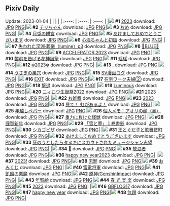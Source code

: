 ## Pixiv Daily
Update: 2023-01-04
|      |      |      |
| :----: | :----: | :----: |
|![](https://pixiv.microyu.workers.dev/c/240x480/img-master/img/2023/01/02/00/00/29/104148055_p0_master1200.jpg) **#1** [2023](https://www.pixiv.net/artworks/104148055) download: [JPG](https://pixiv.microyu.workers.dev/img-original/img/2023/01/02/00/00/29/104148055_p0.jpg) [PNG](https://pixiv.microyu.workers.dev/img-original/img/2023/01/02/00/00/29/104148055_p0.png)|![](https://pixiv.microyu.workers.dev/c/240x480/img-master/img/2023/01/02/00/00/33/104148074_p0_master1200.jpg) **#2** [チリちゃん](https://www.pixiv.net/artworks/104148074) download: [JPG](https://pixiv.microyu.workers.dev/img-original/img/2023/01/02/00/00/33/104148074_p0.jpg) [PNG](https://pixiv.microyu.workers.dev/img-original/img/2023/01/02/00/00/33/104148074_p0.png)|![](https://pixiv.microyu.workers.dev/c/240x480/img-master/img/2023/01/03/00/37/35/104181796_p0_master1200.jpg) **#3** [おめ](https://www.pixiv.net/artworks/104181796) download: [JPG](https://pixiv.microyu.workers.dev/img-original/img/2023/01/03/00/37/35/104181796_p0.jpg) [PNG](https://pixiv.microyu.workers.dev/img-original/img/2023/01/03/00/37/35/104181796_p0.png)|
|![](https://pixiv.microyu.workers.dev/c/240x480/img-master/img/2023/01/02/00/00/26/104148045_p0_master1200.jpg) **#4** [月兎の餅宮](https://www.pixiv.net/artworks/104148045) download: [JPG](https://pixiv.microyu.workers.dev/img-original/img/2023/01/02/00/00/26/104148045_p0.jpg) [PNG](https://pixiv.microyu.workers.dev/img-original/img/2023/01/02/00/00/26/104148045_p0.png)|![](https://pixiv.microyu.workers.dev/c/240x480/img-master/img/2023/01/02/08/04/19/104156351_p0_master1200.jpg) **#5** [あけましておめでとうございます](https://www.pixiv.net/artworks/104156351) download: [JPG](https://pixiv.microyu.workers.dev/img-original/img/2023/01/02/08/04/19/104156351_p0.jpg) [PNG](https://pixiv.microyu.workers.dev/img-original/img/2023/01/02/08/04/19/104156351_p0.png)|![](https://pixiv.microyu.workers.dev/c/240x480/img-master/img/2023/01/02/00/00/09/104147976_p0_master1200.jpg) **#6** [心海ちゃんと初詣](https://www.pixiv.net/artworks/104147976) download: [JPG](https://pixiv.microyu.workers.dev/img-original/img/2023/01/02/00/00/09/104147976_p0.jpg) [PNG](https://pixiv.microyu.workers.dev/img-original/img/2023/01/02/00/00/09/104147976_p0.png)|
|![](https://pixiv.microyu.workers.dev/c/240x480/img-master/img/2023/01/02/00/00/24/104148038_p0_master1200.jpg) **#7** [失われた深淵·葬儀（lumine）p3](https://www.pixiv.net/artworks/104148038) download: [JPG](https://pixiv.microyu.workers.dev/img-original/img/2023/01/02/00/00/24/104148038_p0.jpg) [PNG](https://pixiv.microyu.workers.dev/img-original/img/2023/01/02/00/00/24/104148038_p0.png)|![](https://pixiv.microyu.workers.dev/c/240x480/img-master/img/2023/01/02/00/06/03/104148485_p0_master1200.jpg) **#8** [💙BLUE💙](https://www.pixiv.net/artworks/104148485) download: [JPG](https://pixiv.microyu.workers.dev/img-original/img/2023/01/02/00/06/03/104148485_p0.jpg) [PNG](https://pixiv.microyu.workers.dev/img-original/img/2023/01/02/00/06/03/104148485_p0.png)|![](https://pixiv.microyu.workers.dev/c/240x480/img-master/img/2023/01/02/12/13/01/104160569_p0_master1200.jpg) **#9** [ACCELERATOR:2023](https://www.pixiv.net/artworks/104160569) download: [JPG](https://pixiv.microyu.workers.dev/img-original/img/2023/01/02/12/13/01/104160569_p0.jpg) [PNG](https://pixiv.microyu.workers.dev/img-original/img/2023/01/02/12/13/01/104160569_p0.png)|
|![](https://pixiv.microyu.workers.dev/c/240x480/img-master/img/2023/01/03/19/55/50/104153356_p0_master1200.jpg) **#10** [黎明を告げる花神誕祭](https://www.pixiv.net/artworks/104153356) download: [JPG](https://pixiv.microyu.workers.dev/img-original/img/2023/01/03/19/55/50/104153356_p0.jpg) [PNG](https://pixiv.microyu.workers.dev/img-original/img/2023/01/03/19/55/50/104153356_p0.png)|![](https://pixiv.microyu.workers.dev/c/240x480/img-master/img/2023/01/02/01/08/25/104150722_p0_master1200.jpg) **#11** [瑶瑶](https://www.pixiv.net/artworks/104150722) download: [JPG](https://pixiv.microyu.workers.dev/img-original/img/2023/01/02/01/08/25/104150722_p0.jpg) [PNG](https://pixiv.microyu.workers.dev/img-original/img/2023/01/02/01/08/25/104150722_p0.png)|![](https://pixiv.microyu.workers.dev/c/240x480/img-master/img/2023/01/02/20/35/09/104173134_p0_master1200.jpg) **#12** [❄️2023❄️](https://www.pixiv.net/artworks/104173134) download: [JPG](https://pixiv.microyu.workers.dev/img-original/img/2023/01/02/20/35/09/104173134_p0.jpg) [PNG](https://pixiv.microyu.workers.dev/img-original/img/2023/01/02/20/35/09/104173134_p0.png)|
|![](https://pixiv.microyu.workers.dev/c/240x480/img-master/img/2023/01/02/00/17/18/104148949_p0_master1200.jpg) **#13** [.](https://www.pixiv.net/artworks/104148949) download: [JPG](https://pixiv.microyu.workers.dev/img-original/img/2023/01/02/00/17/18/104148949_p0.jpg) [PNG](https://pixiv.microyu.workers.dev/img-original/img/2023/01/02/00/17/18/104148949_p0.png)|![](https://pixiv.microyu.workers.dev/c/240x480/img-master/img/2023/01/03/07/30/01/104188088_p0_master1200.jpg) **#14** [うさぎの巣穴](https://www.pixiv.net/artworks/104188088) download: [JPG](https://pixiv.microyu.workers.dev/img-original/img/2023/01/03/07/30/01/104188088_p0.jpg) [PNG](https://pixiv.microyu.workers.dev/img-original/img/2023/01/03/07/30/01/104188088_p0.png)|![](https://pixiv.microyu.workers.dev/c/240x480/img-master/img/2023/01/03/19/04/24/104202447_p0_master1200.jpg) **#15** [SV漫画ログ](https://www.pixiv.net/artworks/104202447) download: [JPG](https://pixiv.microyu.workers.dev/img-original/img/2023/01/03/19/04/24/104202447_p0.jpg) [PNG](https://pixiv.microyu.workers.dev/img-original/img/2023/01/03/19/04/24/104202447_p0.png)|
|![](https://pixiv.microyu.workers.dev/c/240x480/img-master/img/2023/01/03/00/10/48/104180815_p0_master1200.jpg) **#16** [EXIT](https://www.pixiv.net/artworks/104180815) download: [JPG](https://pixiv.microyu.workers.dev/img-original/img/2023/01/03/00/10/48/104180815_p0.jpg) [PNG](https://pixiv.microyu.workers.dev/img-original/img/2023/01/03/00/10/48/104180815_p0.png)|![](https://pixiv.microyu.workers.dev/c/240x480/img-master/img/2023/01/02/10/19/13/104158224_p0_master1200.jpg) **#17** [在宅ワーク夫婦②](https://www.pixiv.net/artworks/104158224) download: [JPG](https://pixiv.microyu.workers.dev/img-original/img/2023/01/02/10/19/13/104158224_p0.jpg) [PNG](https://pixiv.microyu.workers.dev/img-original/img/2023/01/02/10/19/13/104158224_p0.png)|![](https://pixiv.microyu.workers.dev/c/240x480/img-master/img/2023/01/03/06/00/05/104187239_p0_master1200.jpg) **#18** [撃退](https://www.pixiv.net/artworks/104187239) download: [JPG](https://pixiv.microyu.workers.dev/img-original/img/2023/01/03/06/00/05/104187239_p0.jpg) [PNG](https://pixiv.microyu.workers.dev/img-original/img/2023/01/03/06/00/05/104187239_p0.png)|
|![](https://pixiv.microyu.workers.dev/c/240x480/img-master/img/2023/01/03/00/00/30/104180229_p0_master1200.jpg) **#19** [Luminous](https://www.pixiv.net/artworks/104180229) download: [JPG](https://pixiv.microyu.workers.dev/img-original/img/2023/01/03/00/00/30/104180229_p0.jpg) [PNG](https://pixiv.microyu.workers.dev/img-original/img/2023/01/03/00/00/30/104180229_p0.png)|![](https://pixiv.microyu.workers.dev/c/240x480/img-master/img/2023/01/03/15/39/40/104197031_p0_master1200.jpg) **#20** [ニィロウ生誕祭2022](https://www.pixiv.net/artworks/104197031) download: [JPG](https://pixiv.microyu.workers.dev/img-original/img/2023/01/03/15/39/40/104197031_p0.jpg) [PNG](https://pixiv.microyu.workers.dev/img-original/img/2023/01/03/15/39/40/104197031_p0.png)|![](https://pixiv.microyu.workers.dev/c/240x480/img-master/img/2023/01/03/00/00/19/104180174_p0_master1200.jpg) **#21** [2023](https://www.pixiv.net/artworks/104180174) download: [JPG](https://pixiv.microyu.workers.dev/img-original/img/2023/01/03/00/00/19/104180174_p0.jpg) [PNG](https://pixiv.microyu.workers.dev/img-original/img/2023/01/03/00/00/19/104180174_p0.png)|
|![](https://pixiv.microyu.workers.dev/c/240x480/img-master/img/2023/01/02/20/30/01/104172965_p0_master1200.jpg) **#22** [お雑煮](https://www.pixiv.net/artworks/104172965) download: [JPG](https://pixiv.microyu.workers.dev/img-original/img/2023/01/02/20/30/01/104172965_p0.jpg) [PNG](https://pixiv.microyu.workers.dev/img-original/img/2023/01/02/20/30/01/104172965_p0.png)|![](https://pixiv.microyu.workers.dev/c/240x480/img-master/img/2023/01/02/23/35/40/104148046_p0_master1200.jpg) **#23** [2023](https://www.pixiv.net/artworks/104148046) download: [JPG](https://pixiv.microyu.workers.dev/img-original/img/2023/01/02/23/35/40/104148046_p0.jpg) [PNG](https://pixiv.microyu.workers.dev/img-original/img/2023/01/02/23/35/40/104148046_p0.png)|![](https://pixiv.microyu.workers.dev/c/240x480/img-master/img/2023/01/02/02/27/42/104152467_p0_master1200.jpg) **#24** [見て！  虹があるよ！](https://www.pixiv.net/artworks/104152467) download: [JPG](https://pixiv.microyu.workers.dev/img-original/img/2023/01/02/02/27/42/104152467_p0.jpg) [PNG](https://pixiv.microyu.workers.dev/img-original/img/2023/01/02/02/27/42/104152467_p0.png)|
|![](https://pixiv.microyu.workers.dev/c/240x480/img-master/img/2023/01/03/22/16/15/104208743_p0_master1200.jpg) **#25** [年越しペパー](https://www.pixiv.net/artworks/104208743) download: [JPG](https://pixiv.microyu.workers.dev/img-original/img/2023/01/03/22/16/15/104208743_p0.jpg) [PNG](https://pixiv.microyu.workers.dev/img-original/img/2023/01/03/22/16/15/104208743_p0.png)|![](https://pixiv.microyu.workers.dev/c/240x480/img-master/img/2023/01/03/08/00/06/104188430_p0_master1200.jpg) **#26** [個人メモ：アオリの顔（鼻）](https://www.pixiv.net/artworks/104188430) download: [JPG](https://pixiv.microyu.workers.dev/img-original/img/2023/01/03/08/00/06/104188430_p0.jpg) [PNG](https://pixiv.microyu.workers.dev/img-original/img/2023/01/03/08/00/06/104188430_p0.png)|![](https://pixiv.microyu.workers.dev/c/240x480/img-master/img/2023/01/03/08/15/11/104188625_p0_master1200.jpg) **#27** [重力に負けた怪獣](https://www.pixiv.net/artworks/104188625) download: [JPG](https://pixiv.microyu.workers.dev/img-original/img/2023/01/03/08/15/11/104188625_p0.jpg) [PNG](https://pixiv.microyu.workers.dev/img-original/img/2023/01/03/08/15/11/104188625_p0.png)|
|![](https://pixiv.microyu.workers.dev/c/240x480/img-master/img/2023/01/02/00/00/37/104148099_p0_master1200.jpg) **#28** [謹賀新年](https://www.pixiv.net/artworks/104148099) download: [JPG](https://pixiv.microyu.workers.dev/img-original/img/2023/01/02/00/00/37/104148099_p0.jpg) [PNG](https://pixiv.microyu.workers.dev/img-original/img/2023/01/02/00/00/37/104148099_p0.png)|![](https://pixiv.microyu.workers.dev/c/240x480/img-master/img/2023/01/02/00/05/59/104148483_p0_master1200.jpg) **#29** [「雪と墨」１巻書影](https://www.pixiv.net/artworks/104148483) download: [JPG](https://pixiv.microyu.workers.dev/img-original/img/2023/01/02/00/05/59/104148483_p0.jpg) [PNG](https://pixiv.microyu.workers.dev/img-original/img/2023/01/02/00/05/59/104148483_p0.png)|![](https://pixiv.microyu.workers.dev/c/240x480/img-master/img/2023/01/03/20/30/03/104205034_p0_master1200.jpg) **#30** [シカゴピザ](https://www.pixiv.net/artworks/104205034) download: [JPG](https://pixiv.microyu.workers.dev/img-original/img/2023/01/03/20/30/03/104205034_p0.jpg) [PNG](https://pixiv.microyu.workers.dev/img-original/img/2023/01/03/20/30/03/104205034_p0.png)|
|![](https://pixiv.microyu.workers.dev/c/240x480/img-master/img/2023/01/03/00/25/04/104181354_p0_master1200.jpg) **#31** [王とぐだ子と歌舞伎町](https://www.pixiv.net/artworks/104181354) download: [JPG](https://pixiv.microyu.workers.dev/img-original/img/2023/01/03/00/25/04/104181354_p0.jpg) [PNG](https://pixiv.microyu.workers.dev/img-original/img/2023/01/03/00/25/04/104181354_p0.png)|![](https://pixiv.microyu.workers.dev/c/240x480/img-master/img/2023/01/02/22/41/35/104177374_p0_master1200.jpg) **#32** [あけましておめでとうございます](https://www.pixiv.net/artworks/104177374) download: [JPG](https://pixiv.microyu.workers.dev/img-original/img/2023/01/02/22/41/35/104177374_p0.jpg) [PNG](https://pixiv.microyu.workers.dev/img-original/img/2023/01/02/22/41/35/104177374_p0.png)|![](https://pixiv.microyu.workers.dev/c/240x480/img-master/img/2023/01/02/00/01/41/104148258_p0_master1200.jpg) **#33** [死のうとしたらタヌキにスカウトされたミュージシャン志望](https://www.pixiv.net/artworks/104148258) download: [JPG](https://pixiv.microyu.workers.dev/img-original/img/2023/01/02/00/01/41/104148258_p0.jpg) [PNG](https://pixiv.microyu.workers.dev/img-original/img/2023/01/02/00/01/41/104148258_p0.png)|
|![](https://pixiv.microyu.workers.dev/c/240x480/img-master/img/2023/01/02/00/00/17/104148006_p0_master1200.jpg) **#34** [🎁](https://www.pixiv.net/artworks/104148006) download: [JPG](https://pixiv.microyu.workers.dev/img-original/img/2023/01/02/00/00/17/104148006_p0.jpg) [PNG](https://pixiv.microyu.workers.dev/img-original/img/2023/01/02/00/00/17/104148006_p0.png)|![](https://pixiv.microyu.workers.dev/c/240x480/img-master/img/2023/01/03/10/50/31/104190976_p0_master1200.jpg) **#35** [放浪者](https://www.pixiv.net/artworks/104190976) download: [JPG](https://pixiv.microyu.workers.dev/img-original/img/2023/01/03/10/50/31/104190976_p0.jpg) [PNG](https://pixiv.microyu.workers.dev/img-original/img/2023/01/03/10/50/31/104190976_p0.png)|![](https://pixiv.microyu.workers.dev/c/240x480/img-master/img/2023/01/02/20/30/02/104172970_p0_master1200.jpg) **#36** [happy new year2023](https://www.pixiv.net/artworks/104172970) download: [JPG](https://pixiv.microyu.workers.dev/img-original/img/2023/01/02/20/30/02/104172970_p0.jpg) [PNG](https://pixiv.microyu.workers.dev/img-original/img/2023/01/02/20/30/02/104172970_p0.png)|
|![](https://pixiv.microyu.workers.dev/c/240x480/img-master/img/2023/01/02/18/00/05/104168791_p0_master1200.jpg) **#37** [2023!](https://www.pixiv.net/artworks/104168791) download: [JPG](https://pixiv.microyu.workers.dev/img-original/img/2023/01/02/18/00/05/104168791_p0.jpg) [PNG](https://pixiv.microyu.workers.dev/img-original/img/2023/01/02/18/00/05/104168791_p0.png)|![](https://pixiv.microyu.workers.dev/c/240x480/img-master/img/2023/01/03/01/02/00/104182561_p0_master1200.jpg) **#38** [无题](https://www.pixiv.net/artworks/104182561) download: [JPG](https://pixiv.microyu.workers.dev/img-original/img/2023/01/03/01/02/00/104182561_p0.jpg) [PNG](https://pixiv.microyu.workers.dev/img-original/img/2023/01/03/01/02/00/104182561_p0.png)|![](https://pixiv.microyu.workers.dev/c/240x480/img-master/img/2023/01/02/11/32/22/104159626_p0_master1200.jpg) **#39** [おみくじ](https://www.pixiv.net/artworks/104159626) download: [JPG](https://pixiv.microyu.workers.dev/img-original/img/2023/01/02/11/32/22/104159626_p0.jpg) [PNG](https://pixiv.microyu.workers.dev/img-original/img/2023/01/02/11/32/22/104159626_p0.png)|
|![](https://pixiv.microyu.workers.dev/c/240x480/img-master/img/2023/01/02/00/00/23/104148032_p0_master1200.jpg) **#40** [雷電将軍](https://www.pixiv.net/artworks/104148032) download: [JPG](https://pixiv.microyu.workers.dev/img-original/img/2023/01/02/00/00/23/104148032_p0.jpg) [PNG](https://pixiv.microyu.workers.dev/img-original/img/2023/01/02/00/00/23/104148032_p0.png)|![](https://pixiv.microyu.workers.dev/c/240x480/img-master/img/2023/01/02/14/24/04/104163363_p0_master1200.jpg) **#41** [飢餓の悪魔](https://www.pixiv.net/artworks/104163363) download: [JPG](https://pixiv.microyu.workers.dev/img-original/img/2023/01/02/14/24/04/104163363_p0.jpg) [PNG](https://pixiv.microyu.workers.dev/img-original/img/2023/01/02/14/24/04/104163363_p0.png)|![](https://pixiv.microyu.workers.dev/c/240x480/img-master/img/2023/01/03/20/52/02/104205767_p0_master1200.jpg) **#42** [原神/GenshinImpact](https://www.pixiv.net/artworks/104205767) download: [JPG](https://pixiv.microyu.workers.dev/img-original/img/2023/01/03/20/52/02/104205767_p0.jpg) [PNG](https://pixiv.microyu.workers.dev/img-original/img/2023/01/03/20/52/02/104205767_p0.png)|
|![](https://pixiv.microyu.workers.dev/c/240x480/img-master/img/2023/01/02/02/04/12/104152010_p0_master1200.jpg) **#43** [年賀絵](https://www.pixiv.net/artworks/104152010) download: [JPG](https://pixiv.microyu.workers.dev/img-original/img/2023/01/02/02/04/12/104152010_p0.jpg) [PNG](https://pixiv.microyu.workers.dev/img-original/img/2023/01/02/02/04/12/104152010_p0.png)|![](https://pixiv.microyu.workers.dev/c/240x480/img-master/img/2023/01/02/00/00/03/104147947_p0_master1200.jpg) **#44** [春 光 楽 楽](https://www.pixiv.net/artworks/104147947) download: [JPG](https://pixiv.microyu.workers.dev/img-original/img/2023/01/02/00/00/03/104147947_p0.jpg) [PNG](https://pixiv.microyu.workers.dev/img-original/img/2023/01/02/00/00/03/104147947_p0.png)|![](https://pixiv.microyu.workers.dev/c/240x480/img-master/img/2023/01/02/06/28/29/104155363_p0_master1200.jpg) **#45** [2023](https://www.pixiv.net/artworks/104155363) download: [JPG](https://pixiv.microyu.workers.dev/img-original/img/2023/01/02/06/28/29/104155363_p0.jpg) [PNG](https://pixiv.microyu.workers.dev/img-original/img/2023/01/02/06/28/29/104155363_p0.png)|
|![](https://pixiv.microyu.workers.dev/c/240x480/img-master/img/2023/01/02/18/13/52/104169229_p0_master1200.jpg) **#46** [GBFLOG17](https://www.pixiv.net/artworks/104169229) download: [JPG](https://pixiv.microyu.workers.dev/img-original/img/2023/01/02/18/13/52/104169229_p0.jpg) [PNG](https://pixiv.microyu.workers.dev/img-original/img/2023/01/02/18/13/52/104169229_p0.png)|![](https://pixiv.microyu.workers.dev/c/240x480/img-master/img/2023/01/03/00/00/22/104180197_p0_master1200.jpg) **#47** [happy new year](https://www.pixiv.net/artworks/104180197) download: [JPG](https://pixiv.microyu.workers.dev/img-original/img/2023/01/03/00/00/22/104180197_p0.jpg) [PNG](https://pixiv.microyu.workers.dev/img-original/img/2023/01/03/00/00/22/104180197_p0.png)|![](https://pixiv.microyu.workers.dev/c/240x480/img-master/img/2023/01/02/22/08/34/104176199_p0_master1200.jpg) **#48** [無題](https://www.pixiv.net/artworks/104176199) download: [JPG](https://pixiv.microyu.workers.dev/img-original/img/2023/01/02/22/08/34/104176199_p0.jpg) [PNG](https://pixiv.microyu.workers.dev/img-original/img/2023/01/02/22/08/34/104176199_p0.png)|
